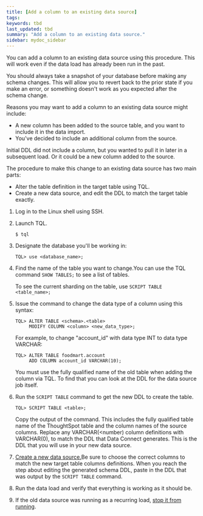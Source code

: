 ```yaml
---
title: [Add a column to an existing data source]
tags:
keywords: tbd
last_updated: tbd
summary: "Add a column to an existing data source."
sidebar: mydoc_sidebar
---
```

You can add a column to an existing data source using this procedure. This will work even if the data load has already been run in the past.

You should always take a snapshot of your database before making any schema changes. This will allow you to revert back to the prior state if you make an error, or something doesn't work as you expected after the schema change.

Reasons you may want to add a column to an existing data source might include:

-   A new column has been added to the source table, and you want to include it in the data import.
-   You've decided to include an additional column from the source.

Initial DDL did not include a column, but you wanted to pull it in later in a subsequent load. Or it could be a new column added to the source.

The procedure to make this change to an existing data source has two main parts:

-   Alter the table definition in the target table using TQL.
-   Create a new data source, and edit the DDL to match the target table exactly.

1. Log in to the Linux shell using SSH.
2. Launch TQL.

    ```
    $ tql
    ```

3. Designate the database you'll be working in:

    ```
    TQL> use <database_name>;
    ```

4. Find the name of the table you want to change.You can use the TQL command `SHOW TABLES;` to see a list of tables.

    To see the current sharding on the table, use `SCRIPT TABLE <table_name>;`

5. Issue the command to change the data type of a column using this syntax:

    ```
    TQL> ALTER TABLE <schema>.<table>
         MODIFY COLUMN <column> <new_data_type>;
    ```

    For example, to change "account_id" with data type INT to data type VARCHAR:

    ```
    TQL> ALTER TABLE foodmart.account
         ADD COLUMN account_id VARCHAR(10);
    ```

    You must use the fully qualified name of the old table when adding the column via TQL. To find that you can look at the DDL for the data source job itself.

6. Run the `SCRIPT TABLE` command to get the new DDL to create the table.

    ```
    TQL> SCRIPT TABLE <table>;
    ```

    Copy the output of the command. This includes the fully qualified table name of the ThoughtSpot table and the column names of the source columns. Replace any VARCHAR\(<number\) column definitions with VARCHAR\(0\), to match the DDL that Data Connect generates. This is the DDL that you will use in your new data source.

7. [Create a new data source.](/data-connect/data_connect/setup/adding_data_source.html#)Be sure to choose the correct columns to match the new target table columns definitions. When you reach the step about editing the generated schema DDL, paste in the DDL that was output by the `SCRIPT TABLE` command.
8. Run the data load and verify that everything is working as it should be.
9. If the old data source was running as a recurring load, [stop it from running](stop_scheduled_job.html).
